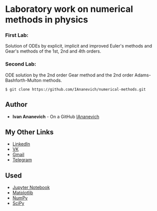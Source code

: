 # Laboratory work on numerical methods in physics

### First Lab: 
Solution of ODEs by explicit, implicit and improved Euler's methods and Gear's methods of the 1st, 2nd and 4th orders.

### Second Lab:
ODE solution by the 2nd order Gear method and the 2nd order Adams-Bashforth-Multon methods.

```
$ git clone https://github.com/IAnanevich/numerical-methods.git
```

## Author 

- **Ivan Ananevich** - On a GitHub [IAnanevich]

## My Other Links

- [LinkedIn]
- [VK]
- [Gmail]
- [Telegram]

## Used 

- [Jupyter Notebook]
- [Matplotlib]
- [NumPy]
- [SciPy]

[IAnanevich]:https://github.com/IAnanevich
[LinkedIn]:https://www.linkedin.com/in/iananevich/
[VK]:https://vk.com/iananevich
[Gmail]:mailto:ivanshahter71@gmail.com
[Telegram]:https://t.me/iananevich
[Jupyter Notebook]:https://jupyter.org/
[Matplotlib]:https://matplotlib.org/
[NumPy]:https://numpy.org/
[SciPy]:https://www.scipy.org/
